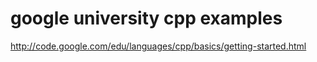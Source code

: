 google university cpp examples
============
http://code.google.com/edu/languages/cpp/basics/getting-started.html
